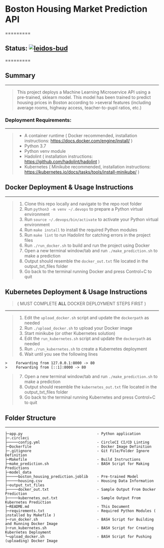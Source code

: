 # Boston Housing Market Prediction API
=========
## Status: [![leidos-bud](https://circleci.com/gh/leidos-bud/ml-ops-project.svg?style=svg)]()
=========

## Summary
------------
>This project deploys a Machine Learning Microservice API using a pre-trained, sklearn model.  This model has been trained to predict housing prices in Boston according to >several features (including average rooms, highway access, teacher-to-pupil ratios, etc.) 

### Deployment Requirements:
------------
>- A container runtime ( Docker recommended, installation instructions: https://docs.docker.com/engine/install/ )
>- Python 3.7
>- Python venv module
>- Hadolint ( installation instructions: https://github.com/hadolint/hadolint )
>- Kubernetes ( Minikube recommended, installation instructions: https://kubernetes.io/docs/tasks/tools/install-minikube/ )

## Docker Deployment & Usage Instructions
------------
>1. Clone this repo locally and navigate to the repo root folder
>2. Run `python3 -m venv ~/.devops` to prepare a Python virtual environment
>3. Run `source ~/.devops/bin/activate` to activate your Python virtual environment
>4. Run `make install` to install the required Python modules
>5. Run `make lint` to run Hadolint for catching errors in the project files
>6. Run `./run_docker.sh` to build and run the project using Docker
>7. Open a new terminal window/tab and run `./make_prediction.sh` to make a prediction
>8. Output should resemble the `docker_out.txt` file located in the output_txt_files folder
>9. Go back to the terminal running Docker and press Control+C to quit

## Kubernetes Deployment & Usage Instructions 
> ( MUST COMPLETE **ALL** DOCKER DEPLOYMENT STEPS FIRST )
------------
>1. Edit the `upload_docker.sh` script and update the `dockerpath` as needed
>2. Run `./upload_docker.sh` to upload your Docker image
>3. Start minikube (or other Kubernetes solution)
>4. Edit the `run_kubernetes.sh` script and update the `dockerpath` as needed
>5. Run `./run_kubernetes.sh` to create a Kubernetes deployment
>6. Wait until you see the following lines
```
>    Forwarding from 127.0.0.1:8000 -> 80
>    Forwarding from [::1]:8000 -> 80
```
>7. Open a new terminal window/tab and run `./make_prediction.sh` to make a prediction
>8. Output should resemble the `kubernetes_out.txt` file located in the output_txt_files folder
>9. Go back to the terminal running Kubernetes and press Control+C to quit


## Folder Structure
------------
```
├─app.py                                  - Python application
├─.circleci
├─────config.yml                          - CircleCI CI/CD Linting
├─Dockerfile                              - Docker Image Definition
├─.gitignore                              - Git File/Folder Ignore Definition
├─Makefile                                - Build Instructions
├─make_prediction.sh                      - BASH Script for Making Predictions
├─model_data
├─────boston_housing_prediction.joblib    - Pre-trained Model
├─────housing.csv                         - Housing Data Information
├─output_txt_files
├─────docker_out.txt                      - Sample Output From Docker Prediction
├─────kubernetes_out.txt                  - Sample Output From Kubernetes Prediction
├─README.md                               - This Document
├─requirements.txt                        - Required Python Modules ( installed by Makefile )
├─run_docker.sh                           - BASH Script for Building and Running Docker Image
├─run_kubernetes.sh                       - BASH Script for Creating Kubernetes Deployment
└─upload_docker.sh                        - BASH Script for Pushing (uploading) Docker Image
```
